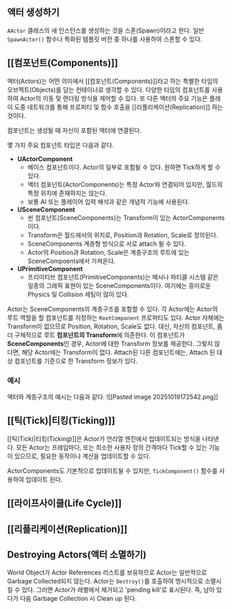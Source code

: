 ## 액터 생성하기

`AActor` 클래스의 새 인스턴스를 생성하는 것을 스폰(Spawn)이라고 한다. 일반 `SpawnActor()` 함수나 특화된 템플릿 버전 중 하나를 사용하여 스폰할 수 있다.

## [[컴포넌트(Components)]]

액터(Actors)는 어떤 의미에서 [[컴포넌트(Components)]]라고 하는 특별한 타임의 오브젝트(Objects)를 담는 컨테이너로 생각할 수 있다. 다양한 타임의 컴포넌트를 사용하여 Actor의 이동 및 랜더링 방식을 제어할 수 있다. 또 다른 액터의 주요 기능은 플레이 도중 네트워크를 통해 프로퍼티 및 함수 호출을 [[리플리케이션(Replication)]] 하는 것이다.

컴포넌트는 생성될 때 자신이 포함된 액터에 연결된다.

몇 가지 주요 컴포넌트 타입은 다음과 같다.
- **UActorComponent**
	- 베이스 컴포넌트이다. Actor의 일부로 포함될 수 있다. 원하면 Tick하게 할 수 있다.
	- 액터 컴포넌트(ActorComponents)는 특정 Actor와 연결되어 있지만, 월드의 특정 위치에 존재하지는 않는다.
	- 보통 AI 또는 플레이어 입력 해석과 같은 개념적 기능에 사용된다.
- **USceneComponent**
	- 씬 컴포넌트(SceneComponents)는 Transform이 있는 ActorComponents이다.
	-  Transform은 월드에서의 위치로, Position과 Rotation, Scale로 정의된다.
	-  SceneComponents 계층형 방식으로 서로 attach 될 수 있다.
	-  Actor의 Position과 Rotation, Scale은 계층구조의 루트에 있는 SceneCompoents에서 가져온다.
- **UPrimitiveComponent**
	- 프리미티브 컴포넌트(PrimitiveComponents)는 메시나 파티클 시스템 같은 일종의 그래픽 표현이 있는 SceneComponents이다. 여기에는 흥미로운 Physics 및 Collision 세팅이 많이 있다.

Actor는 SceneComponents의 계층구조를 포함할 수 있다. 각 Actor에는 Actor의 루트 역할을 할 컴포넌트를 지정하는 `RootComponent` 프로퍼티도 있다.
Actor 자체에는 Transform이 없으므로 Position, Rotation, Scale도 없다. 대신, 자신의 컴포넌트, 좀 더 구체적으로 루트 **컴포넌트의 Transform**에 의존한다. 이 컴포넌트가 **SceneComponents**인 경우, Actor에 대한 Transform 정보를 제공한다. 그렇지 않다면, 해당 Actor에는 Transform이 없다.
Attach된 다른 컴포넌트에는, Attach 된 대상 컴포넌트를 기준으로 한 Transform 정보가 있다.

### 예시
액터와 계층구조의 예시는 다음과 같다.
![[Pasted image 20251019172542.png]]

## [[틱(Tick)|티킹(Ticking)]]

[[틱(Tick)|티킹(Ticking)]]은 Actor가 언리얼 엔진에서 업데이트되는 방식을 나타낸다.
모든 Actor는 프레임마다, 또는 최소한 사용자 정의 간격마다 Tick할 수 있는 기능이 있으므로, 필요한 동작이나 계산을 업데이트할 수 있다.

ActorComponents도 기본적으로 업데이트될 수 있지만, `TickComponent()` 함수를 사용하여 업데이트 된다.


## [[라이프사이클(Life Cycle)]]


## [[리플리케이션(Replication)]]


## Destroying Actors(액터 소멸하기)

World Object가 Actor References 리스트를 보유하므로 Actor는 일반적으로 Garbage Collected되지 않는다.
Actor는 `Destroy()`를 호출하여 명시적으로 소멸시킬 수 있다. 그러면 Actor가 레벨에서 제거되고 'pending kill'로 표시된다. 즉, 남아 있다가 다음 Garbage Collection 시 Clean up 된다.